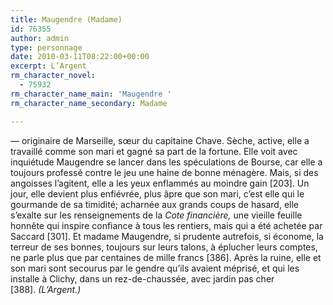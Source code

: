 ```yaml
---
title: Maugendre (Madame)
id: 76355
author: admin
type: personnage
date: 2010-03-11T08:22:00+00:00
excerpt: L’Argent
rm_character_novel:
  - 75932
rm_character_name_main: 'Maugendre '
rm_character_name_secondary: Madame

---
```

— originaire de Marseille, sœur du capitaine Chave. Sèche, active, elle a travaillé comme son mari et gagné sa part de la fortune. Elle voit avec inquiétude Maugendre se lancer dans les spéculations de Bourse, car elle a toujours professé contre le jeu une haine de bonne ménagère. Mais, si des angoisses l’agitent, elle a les yeux enflammés au moindre gain [203]. Un jour, elle devient plus enfiévrée, plus âpre que son mari, c’est elle qui le gourmande de sa timidité; acharnée aux grands coups de hasard, elle s’exalte sur les renseignements de la _Cote financière,_ une vieille feuille honnête qui inspire confiance à tous les rentiers, mais qui a été achetée par Saccard [301]. Et madame Maugendre, si prudente autrefois, si économe, la terreur de ses bonnes, toujours sur leurs talons, à éplucher leurs comptes, ne parle plus que par centaines de mille francs [386]. Après la ruine, elle et son mari sont secourus par le gendre qu’ils avaient méprisé, et qui les installe à Clichy, dans un rez-de-chaussée, avec jardin pas cher [388]. _(L’Argent.)_